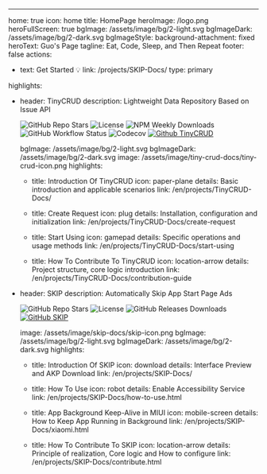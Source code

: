 ---
home: true
icon: home
title: HomePage
heroImage: /logo.png
heroFullScreen: true
bgImage: /assets/image/bg/2-light.svg
bgImageDark: /assets/image/bg/2-dark.svg
bgImageStyle:
  background-attachment: fixed
heroText: Guo's Page
tagline: Eat, Code, Sleep, and Then Repeat
footer: false
actions:
  - text: Get Started 💡
    link: /projects/SKIP-Docs/
    type: primary

highlights:
  - header: TinyCRUD
    description: Lightweight Data Repository Based on Issue API<p><img alt="GitHub Repo Stars" src="https://img.shields.io/github/stars/GuoXiCheng/TinyCRUD" /> <img alt="License" src="https://img.shields.io/github/license/GuoXiCheng/TinyCRUD" /> <img alt="NPM Weekly Downloads" src="https://img.shields.io/npm/dw/tiny-crud" /> <img alt="GitHub Workflow Status" src="https://img.shields.io/github/actions/workflow/status/GuoXiCheng/TinyCRUD/ci.yml" /> <img alt="Codecov" src="https://img.shields.io/codecov/c/github/GuoXiCheng/TinyCRUD/main" /> <a href="https://github.com/GuoXiCheng/TinyCRUD"><img alt="Github TinyCRUD" src="https://img.shields.io/badge/GitHub-TinyCRUD-blue.svg" /></a></p>
    bgImage: /assets/image/bg/2-light.svg
    bgImageDark: /assets/image/bg/2-dark.svg
    image: /assets/image/tiny-crud-docs/tiny-crud-icon.png
    highlights:
      - title: Introduction Of TinyCRUD
        icon: paper-plane
        details: Basic introduction and applicable scenarios
        link: /en/projects/TinyCRUD-Docs/

      - title: Create Request
        icon: plug
        details: Installation, configuration and initialization
        link: /en/projects/TinyCRUD-Docs/create-request

      - title: Start Using
        icon: gamepad
        details: Specific operations and usage methods
        link: /en/projects/TinyCRUD-Docs/start-using

      - title: How To Contribute To TinyCRUD
        icon: location-arrow
        details: Project structure, core logic introduction
        link: /en/projects/TinyCRUD-Docs/contribution-guide

  - header: SKIP
    description: Automatically Skip App Start Page Ads<p><img alt="GitHub Repo Stars" src="https://img.shields.io/github/stars/GuoXiCheng/SKIP" /> <img alt="License" src="https://img.shields.io/github/license/GuoXiCheng/SKIP" /> <img alt="GitHub Releases Downloads" src="https://img.shields.io/github/downloads/GuoXiCheng/SKIP/total" /> <a href="https://github.com/GuoXiCheng/SKIP"><img alt="GitHub SKIP" src="https://img.shields.io/badge/GitHub-SKIP-blue.svg" /></a></p>
    image: /assets/image/skip-docs/skip-icon.png
    bgImage: /assets/image/bg/2-light.svg
    bgImageDark: /assets/image/bg/2-dark.svg
    highlights:
      - title: Introduction Of SKIP
        icon: download
        details: Interface Preview and AKP Download
        link: /en/projects/SKIP-Docs/

      - title: How To Use
        icon: robot
        details: Enable Accessibility Service
        link: /en/projects/SKIP-Docs/how-to-use.html

      - title: App Background Keep-Alive in MIUI
        icon: mobile-screen
        details: How to Keep App Running in Background
        link: /en/projects/SKIP-Docs/xiaomi.html
      
      - title: How To Contribute To SKIP
        icon: location-arrow
        details: Principle of realization, Core logic and How to configure
        link: /en/projects/SKIP-Docs/contribute.html

